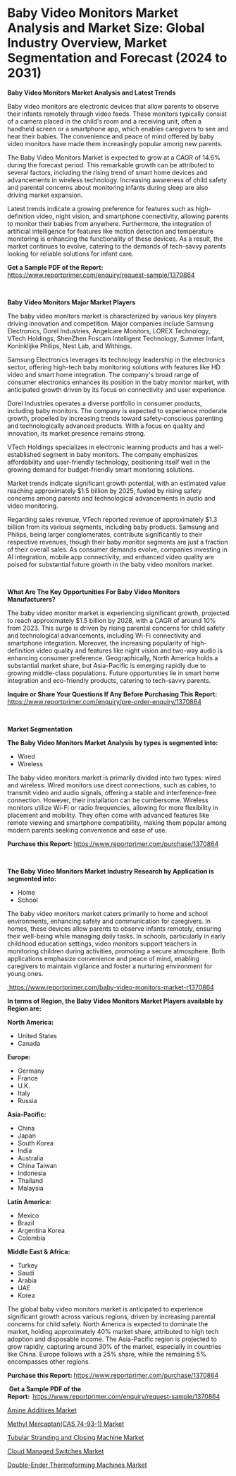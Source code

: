 <p><h1>Baby Video Monitors Market Analysis and Market Size: Global Industry Overview, Market Segmentation and Forecast (2024 to 2031)</h1></p><p><strong>Baby Video Monitors Market Analysis and Latest Trends</strong></p>
<p><p>Baby video monitors are electronic devices that allow parents to observe their infants remotely through video feeds. These monitors typically consist of a camera placed in the child's room and a receiving unit, often a handheld screen or a smartphone app, which enables caregivers to see and hear their babies. The convenience and peace of mind offered by baby video monitors have made them increasingly popular among new parents.</p><p>The Baby Video Monitors Market is expected to grow at a CAGR of 14.6% during the forecast period. This remarkable growth can be attributed to several factors, including the rising trend of smart home devices and advancements in wireless technology. Increasing awareness of child safety and parental concerns about monitoring infants during sleep are also driving market expansion. </p><p>Latest trends indicate a growing preference for features such as high-definition video, night vision, and smartphone connectivity, allowing parents to monitor their babies from anywhere. Furthermore, the integration of artificial intelligence for features like motion detection and temperature monitoring is enhancing the functionality of these devices. As a result, the market continues to evolve, catering to the demands of tech-savvy parents looking for reliable solutions for infant care.</p></p>
<p><strong>Get a Sample PDF of the Report:&nbsp;</strong> <a href="https://www.reportprimer.com/enquiry/request-sample/1370864">https://www.reportprimer.com/enquiry/request-sample/1370864</a></p>
<p>&nbsp;</p>
<p><strong>Baby Video Monitors Major Market Players</strong></p>
<p><p>The baby video monitors market is characterized by various key players driving innovation and competition. Major companies include Samsung Electronics, Dorel Industries, Angelcare Monitors, LOREX Technology, VTech Holdings, ShenZhen Foscam Intelligent Technology, Summer Infant, Koninklijke Philips, Nest Lab, and Withings.</p><p>Samsung Electronics leverages its technology leadership in the electronics sector, offering high-tech baby monitoring solutions with features like HD video and smart home integration. The company's broad range of consumer electronics enhances its position in the baby monitor market, with anticipated growth driven by its focus on connectivity and user experience.</p><p>Dorel Industries operates a diverse portfolio in consumer products, including baby monitors. The company is expected to experience moderate growth, propelled by increasing trends toward safety-conscious parenting and technologically advanced products. With a focus on quality and innovation, its market presence remains strong.</p><p>VTech Holdings specializes in electronic learning products and has a well-established segment in baby monitors. The company emphasizes affordability and user-friendly technology, positioning itself well in the growing demand for budget-friendly smart monitoring solutions.</p><p>Market trends indicate significant growth potential, with an estimated value reaching approximately $1.5 billion by 2025, fueled by rising safety concerns among parents and technological advancements in audio and video monitoring.</p><p>Regarding sales revenue, VTech reported revenue of approximately $1.3 billion from its various segments, including baby products. Samsung and Philips, being larger conglomerates, contribute significantly to their respective revenues, though their baby monitor segments are just a fraction of their overall sales. As consumer demands evolve, companies investing in AI integration, mobile app connectivity, and enhanced video quality are poised for substantial future growth in the baby video monitors market.</p></p>
<p>&nbsp;</p>
<p><strong>What Are The Key Opportunities For Baby Video Monitors Manufacturers?</strong></p>
<p><p>The baby video monitor market is experiencing significant growth, projected to reach approximately $1.5 billion by 2028, with a CAGR of around 10% from 2023. This surge is driven by rising parental concerns for child safety and technological advancements, including Wi-Fi connectivity and smartphone integration. Moreover, the increasing popularity of high-definition video quality and features like night vision and two-way audio is enhancing consumer preference. Geographically, North America holds a substantial market share, but Asia-Pacific is emerging rapidly due to growing middle-class populations. Future opportunities lie in smart home integration and eco-friendly products, catering to tech-savvy parents.</p></p>
<p><strong>Inquire or Share Your Questions If Any Before Purchasing This Report:</strong> <a href="https://www.reportprimer.com/enquiry/pre-order-enquiry/1370864">https://www.reportprimer.com/enquiry/pre-order-enquiry/1370864</a></p>
<p>&nbsp;</p>
<p><strong>Market Segmentation</strong></p>
<p><strong>The Baby Video Monitors Market Analysis by types is segmented into:</strong></p>
<p><ul><li>Wired</li><li>Wireless</li></ul></p>
<p><p>The baby video monitors market is primarily divided into two types: wired and wireless. Wired monitors use direct connections, such as cables, to transmit video and audio signals, offering a stable and interference-free connection. However, their installation can be cumbersome. Wireless monitors utilize Wi-Fi or radio frequencies, allowing for more flexibility in placement and mobility. They often come with advanced features like remote viewing and smartphone compatibility, making them popular among modern parents seeking convenience and ease of use.</p></p>
<p><strong>Purchase this Report:&nbsp;</strong><a href="https://www.reportprimer.com/purchase/1370864">https://www.reportprimer.com/purchase/1370864</a></p>
<p>&nbsp;</p>
<p><strong>The Baby Video Monitors Market Industry Research by Application is segmented into:</strong></p>
<p><ul><li>Home</li><li>School</li></ul></p>
<p><p>The baby video monitors market caters primarily to home and school environments, enhancing safety and communication for caregivers. In homes, these devices allow parents to observe infants remotely, ensuring their well-being while managing daily tasks. In schools, particularly in early childhood education settings, video monitors support teachers in monitoring children during activities, promoting a secure atmosphere. Both applications emphasize convenience and peace of mind, enabling caregivers to maintain vigilance and foster a nurturing environment for young ones.</p></p>
<p><a href="https://www.reportprimer.com/baby-video-monitors-market-r1370864">&nbsp;https://www.reportprimer.com/baby-video-monitors-market-r1370864</a></p>
<p><strong>In terms of Region, the Baby Video Monitors Market Players available by Region are:</strong></p>
<p>
    <p> <strong> North America: </strong>
        <ul>
            <li>United States</li>
            <li>Canada</li>
        </ul>
        </p> 
    <p> <strong> Europe: </strong>
        <ul>
            <li>Germany</li>
            <li>France</li>
            <li>U.K.</li>
            <li>Italy</li>
            <li>Russia</li>
        </ul>
        </p> 
    <p> <strong> Asia-Pacific: </strong>
        <ul>
            <li>China</li>
            <li>Japan</li>
            <li>South Korea</li>
            <li>India</li>
            <li>Australia</li>
            <li>China Taiwan</li>
            <li>Indonesia</li>
            <li>Thailand</li>
            <li>Malaysia</li>
        </ul>
        </p> 
    <p> <strong> Latin America: </strong>
        <ul>
            <li>Mexico</li>
            <li>Brazil</li>
            <li>Argentina Korea</li>
            <li>Colombia</li>
        </ul>
        </p> 
    <p> <strong> Middle East & Africa: </strong>
        <ul>
            <li>Turkey</li>
            <li>Saudi</li>
            <li>Arabia</li>
            <li>UAE</li>
            <li>Korea</li>
        </ul>
    </p>
    </p>
<p><p>The global baby video monitors market is anticipated to experience significant growth across various regions, driven by increasing parental concerns for child safety. North America is expected to dominate the market, holding approximately 40% market share, attributed to high tech adoption and disposable income. The Asia-Pacific region is projected to grow rapidly, capturing around 30% of the market, especially in countries like China. Europe follows with a 25% share, while the remaining 5% encompasses other regions.</p></p>
<p><strong>Purchase this Report: </strong><a href="https://www.reportprimer.com/purchase/1370864">https://www.reportprimer.com/purchase/1370864</a></p>
<p>&nbsp;<strong>Get a Sample PDF of the Report:&nbsp;&nbsp;</strong><a href="https://www.reportprimer.com/enquiry/request-sample/1370864">https://www.reportprimer.com/enquiry/request-sample/1370864</a></p>
<p><strong></strong></p>
<p><p><a href="https://issuu.com/reportprime-2/docs/amine-additives-market-size-2030.pp_bdef57ccdf1f58">Amine Additives Market</a></p><p><a href="https://issuu.com/reportprime-2/docs/methyl-mercaptancas-74-93-1-market-_93ec7f4758478a">Methyl Mercaptan(CAS 74-93-1) Market</a></p><p><a href="https://github.com/michaelhall412/Market-Research-Report-List-1/blob/main/tubular-stranding-and-closing-machine-market.md">Tubular Stranding and Closing Machine Market</a></p><p><a href="https://www.linkedin.com/pulse/pioneering-growth-analyzing-global-cloud-managed-switches-market-whwhc">Cloud Managed Switches Market</a></p><p><a href="https://medium.com/@miaananta712_28834/double-ender-thermoforming-machines-market-share-size-trends-industry-analysis-report-by-type-c3bf6955139f?postPublishedType=repub">Double-Ender Thermoforming Machines Market</a></p></p>